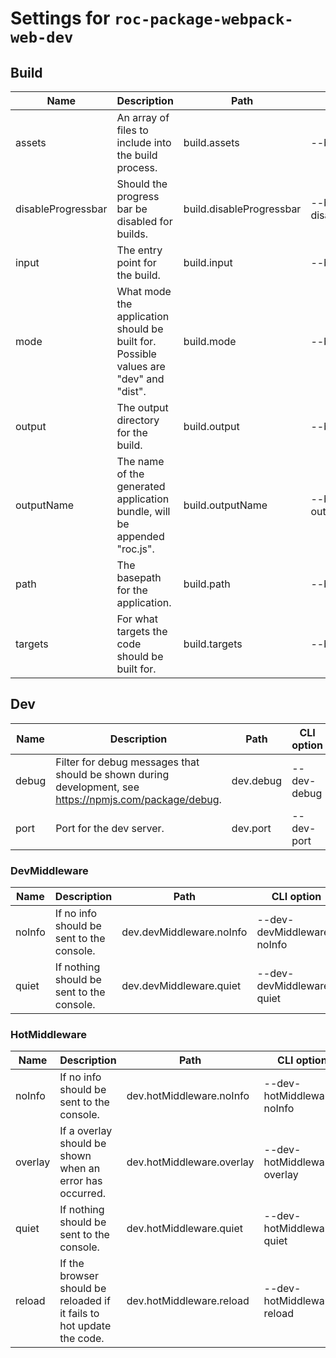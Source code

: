 # Settings for `roc-package-webpack-web-dev`

## Build

| Name               | Description                                                                                              | Path                      | CLI option                  | Default          | Type                    | Required |
| ------------------ | -------------------------------------------------------------------------------------------------------- | ------------------------- | --------------------------- | ---------------- | ----------------------- | -------- |
| assets             | An array of files to include into the build process.                                                     | build.assets              | --build-assets              | `null`           | `[Filepath]`            | No       |
| disableProgressbar | Should the progress bar be disabled for builds.                                                          | build.disableProgressbar  | --build-disableProgressbar  | `false`          | `Boolean`               | No       |
| input              | The entry point for the build.                                                                           | build.input               | --build-input               | `"src/index.js"` | `Filepath / [Filepath]` | No       |
| mode               | What mode the application should be built for. Possible values are &quot;dev&quot; and &quot;dist&quot;. | build.mode                | --build-mode                | `"dist"`         | `/^dev|dist$/i`         | No       |
| output             | The output directory for the build.                                                                      | build.output              | --build-output              | `"build"`        | `Filepath / [Filepath]` | No       |
| outputName         | The name of the generated application bundle, will be appended &quot;roc.js&quot;.                       | build.outputName          | --build-outputName          | `"app"`          | `String / [String]`     | No       |
| path               | The basepath for the application.                                                                        | build.path                | --build-path                | `"/"`            | `Filepath`              | No       |
| targets            | For what targets the code should be built for.                                                           | build.targets             | --build-targets             | `["web"]`        | `/web/`                 | No       |

## Dev

| Name               | Description                                                                                              | Path                      | CLI option                  | Default          | Type                    | Required |
| ------------------ | -------------------------------------------------------------------------------------------------------- | ------------------------- | --------------------------- | ---------------- | ----------------------- | -------- |
| debug              | Filter for debug messages that should be shown during development, see https://npmjs.com/package/debug.  | dev.debug                 | --dev-debug                 | `"roc:*"`        | `String`                | No       |
| port               | Port for the dev server.                                                                                 | dev.port                  | --dev-port                  | `3001`           | `Integer`               | No       |

### DevMiddleware

| Name               | Description                                                                                              | Path                      | CLI option                  | Default          | Type                    | Required |
| ------------------ | -------------------------------------------------------------------------------------------------------- | ------------------------- | --------------------------- | ---------------- | ----------------------- | -------- |
| noInfo             | If no info should be sent to the console.                                                                | dev.devMiddleware.noInfo  | --dev-devMiddleware-noInfo  | `true`           | `Boolean`               | No       |
| quiet              | If nothing should be sent to the console.                                                                | dev.devMiddleware.quiet   | --dev-devMiddleware-quiet   | `false`          | `Boolean`               | No       |

### HotMiddleware

| Name               | Description                                                                                              | Path                      | CLI option                  | Default          | Type                    | Required |
| ------------------ | -------------------------------------------------------------------------------------------------------- | ------------------------- | --------------------------- | ---------------- | ----------------------- | -------- |
| noInfo             | If no info should be sent to the console.                                                                | dev.hotMiddleware.noInfo  | --dev-hotMiddleware-noInfo  | `false`          | `Boolean`               | No       |
| overlay            | If a overlay should be shown when an error has occurred.                                                 | dev.hotMiddleware.overlay | --dev-hotMiddleware-overlay | `false`          | `Boolean`               | No       |
| quiet              | If nothing should be sent to the console.                                                                | dev.hotMiddleware.quiet   | --dev-hotMiddleware-quiet   | `false`          | `Boolean`               | No       |
| reload             | If the browser should be reloaded if it fails to hot update the code.                                    | dev.hotMiddleware.reload  | --dev-hotMiddleware-reload  | `true`           | `Boolean`               | No       |
